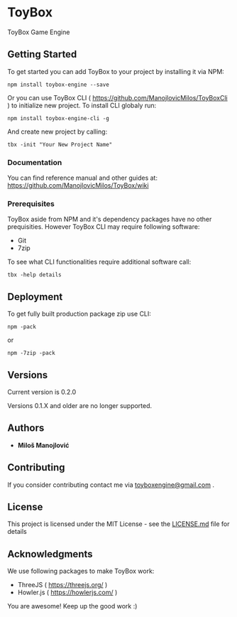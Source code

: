 # ToyBox

ToyBox Game Engine

## Getting Started

To get started you can add ToyBox to your project by installing it via NPM:
```
npm install toybox-engine --save
```

Or you can use ToyBox CLI ( https://github.com/ManojlovicMilos/ToyBoxCli ) to initialize new project.
To install CLI globaly run:
```
npm install toybox-engine-cli -g
```
And create new project by calling:
```
tbx -init "Your New Project Name"
```

### Documentation

You can find reference manual and other guides at:
https://github.com/ManojlovicMilos/ToyBox/wiki

### Prerequisites

ToyBox aside from NPM and it's dependency packages have no other prequisities.
However ToyBox CLI may require following software:
* Git
* 7zip

To see what CLI functionalities require additional software call:
```
tbx -help details
```

## Deployment

To get fully built production package zip use CLI:
```
npm -pack
```
or 
```
npm -7zip -pack
```
## Versions

Current version is 0.2.0

Versions 0.1.X and older are no longer supported.

## Authors

* **Miloš Manojlović**

## Contributing

If you consider contributing contact me via toyboxengine@gmail.com .

## License

This project is licensed under the MIT License - see the [LICENSE.md](LICENSE.md) file for details

## Acknowledgments

We use following packages to make ToyBox work:
* ThreeJS ( https://threejs.org/ )
* Howler.js ( https://howlerjs.com/ )

You are awesome! Keep up the good work :)
